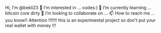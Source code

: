  Hi, I’m @bekli23
👀 I’m interested in ... codes:)
🌱 I’m currently learning ... bitcoin core dirty
💞️ I’m looking to collaborate on ...
📫 How to reach me ... you know!!
Attention !!!!!!! this is an experimental project so don't put your real wallet with money !!!
<!---
bekli23/bekli23 is a ✨ special ✨ repository because its `README.md` (this file) appears on your GitHub profile.
You can click the Preview link to take a look at your changes.
--->
